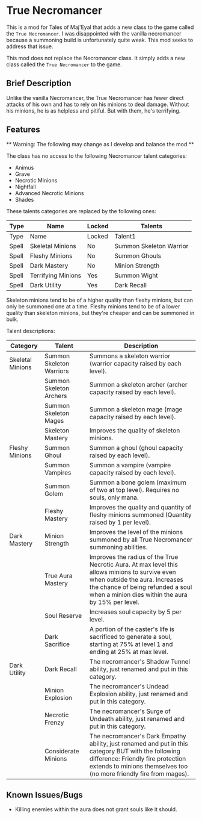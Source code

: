 # True Necromancer

This is a mod for Tales of Maj'Eyal that adds a new class to the game called
the `True Necromancer`. I was disappointed with the vanilla necromancer because
a summoning build is unfortunately quite weak. This mod seeks to address that issue.

This mod does not replace the Necromancer class. It simply adds a new class called the `True Necromancer` to the game.

## Brief Description

Unlike the vanilla Necromancer, the True Necromancer has fewer direct attacks of his own and has to rely on
his minions to deal damage. Without his minions, he is as helpless and pitiful. But with them, he's terrifying.

## Features

** Warning: The following may change as I develop and balance the mod **

The class has no access to the following Necromancer talent categories:
- Animus
- Grave
- Necrotic Minions
- Nightfall
- Advanced Necrotic Minions
- Shades

These talents categories are replaced by the following ones:

| Type | Name | Locked | Talents |
| --- | --- | --- | --- |
| Type | Name | Locked | Talent1 | Talent2 | Talent3 | Talent4 |
| Spell | Skeletal Minions | No | Summon Skeleton Warrior | Summon Skeleton Archer | Summon Skeleton Mage | Skeleton Mastery |
| Spell | Fleshy Minions | No | Summon Ghouls | Summon Vampires | Summon Golem | Fleshy Mastery |
| Spell | Dark Mastery | No | Minion Strength | True Aura Mastery | Soul Reserve | Dark Sacrifice |
| Spell | Terrifying Minions | Yes | Summon Wight | Summon Dread | Summon Lich |  |
| Spell | Dark Utility | Yes | Dark Recall | Minion Explosion | Necrotic Frenzy | Considerate Minions |

Skeleton minions tend to be of a higher quality than fleshy minions, but can only be summoned one at a time. Fleshy minions tend to be of a lower quality than skeleton minions, but they're cheaper and can be summoned in bulk.

Talent descriptions:

| Category | Talent | Description |
| --- | --- | --- |
| Skeletal Minions | Summon Skeleton Warriors | Summons a skeleton warrior (warrior capacity raised by each level). |
|  | Summon Skeleton Archers | Summon a skeleton archer (archer capacity raised by each level). |
|  | Summon Skeleton Mages | Summon a skeleton mage (mage capacity raised by each level). |
|  | Skeleton Mastery | Improves the quality of skeleton minions. |
| Fleshy Minions | Summon Ghoul | Summon a ghoul (ghoul capacity raised by each level). |
|  | Summon Vampires | Summon a vampire (vampire capacity raised by each level). |
|  | Summon Golem | Summon a bone golem (maximum of two at top level). Requires no souls, only mana. |
|  | Fleshy Mastery | Improves the quality and quantity of fleshy minions summoned (Quantity raised by 1 per level). |
| Dark Mastery | Minion Strength | Improves the level of the minions summoned by all True Necromancer summoning abilities. |
|  | True Aura Mastery | Improves the radius of the True Necrotic Aura. At max level this allows minions to survive even when outside the aura. Increases the chance of being refunded a soul when a minion dies within the aura by 15% per level. |
|  | Soul Reserve | Increases soul capacity by 5 per level. |
|  | Dark Sacrifice | A portion of the caster's life is sacrificed to generate a soul, starting at 75% at level 1 and ending at 25% at max level. |
| Dark Utility | Dark Recall | The necromancer's Shadow Tunnel ability, just renamed and put in this category. |
|  | Minion Explosion | The necromancer's Undead Explosion ability, just renamed and put in this category. |
|  | Necrotic Frenzy | The necromancer's Surge of Undeath ability, just renamed and put in this category. |
|  | Considerate Minions | The necromancer's Dark Empathy ability, just renamed and put in this category BUT with the following difference: Friendly fire protection extends to minions themselves too (no more friendly fire from mages). |

## Known Issues/Bugs

- Killing enemies within the aura does not grant souls like it should.
